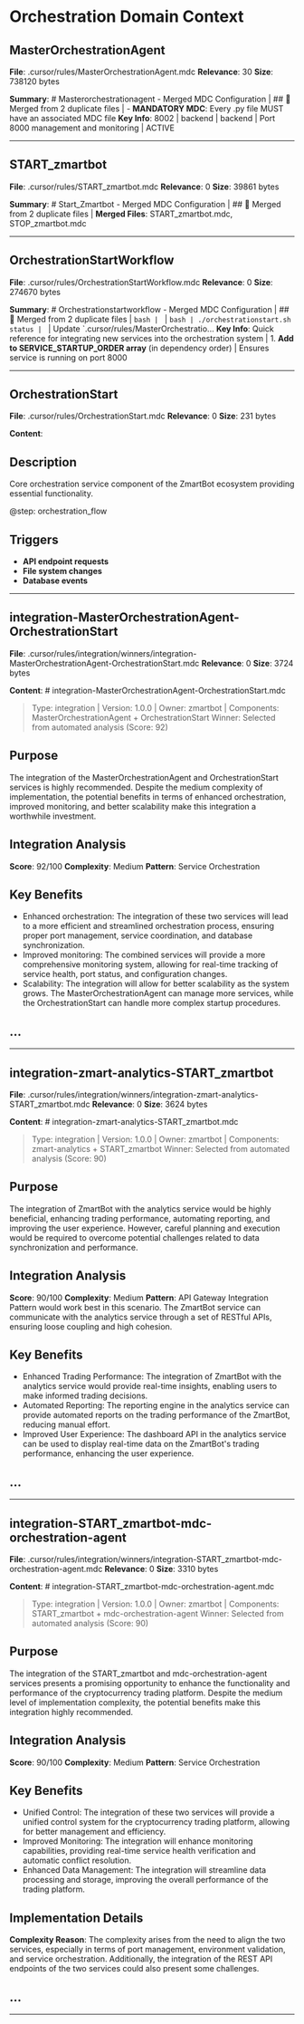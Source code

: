 # Orchestration Domain Context

## MasterOrchestrationAgent
**File**: .cursor/rules/MasterOrchestrationAgent.mdc
**Relevance**: 30
**Size**: 738120 bytes

**Summary**: # Masterorchestrationagent - Merged MDC Configuration | ## 🔗 Merged from 2 duplicate files | - **MANDATORY MDC**: Every .py file MUST have an associated MDC file
**Key Info**: 8002 | backend | backend | Port 8000 management and monitoring | ACTIVE

---

## START_zmartbot
**File**: .cursor/rules/START_zmartbot.mdc
**Relevance**: 0
**Size**: 39861 bytes

**Summary**: # Start_Zmartbot - Merged MDC Configuration | ## 🔗 Merged from 2 duplicate files | **Merged Files**: START_zmartbot.mdc, STOP_zmartbot.mdc

---

## OrchestrationStartWorkflow
**File**: .cursor/rules/OrchestrationStartWorkflow.mdc
**Relevance**: 0
**Size**: 274670 bytes

**Summary**: # Orchestrationstartworkflow - Merged MDC Configuration | ## 🔗 Merged from 2 duplicate files | ```bash | ``` | ```bash | ./orchestrationstart.sh status | ``` | Update `.cursor/rules/MasterOrchestratio...
**Key Info**: Quick reference for integrating new services into the orchestration system | 1. **Add to SERVICE_STARTUP_ORDER array** (in dependency order) | Ensures service is running on port 8000

---

## OrchestrationStart
**File**: .cursor/rules/OrchestrationStart.mdc
**Relevance**: 0
**Size**: 231 bytes

**Content**: 
## Description
Core orchestration service component of the ZmartBot ecosystem providing essential functionality.

@step: orchestration_flow


## Triggers
- **API endpoint requests**
- **File system changes**
- **Database events**


---

## integration-MasterOrchestrationAgent-OrchestrationStart
**File**: .cursor/rules/integration/winners/integration-MasterOrchestrationAgent-OrchestrationStart.mdc
**Relevance**: 0
**Size**: 3724 bytes

**Content**: # integration-MasterOrchestrationAgent-OrchestrationStart.mdc
> Type: integration | Version: 1.0.0 | Owner: zmartbot | Components: MasterOrchestrationAgent + OrchestrationStart
> Winner: Selected from automated analysis (Score: 92)

## Purpose
The integration of the MasterOrchestrationAgent and OrchestrationStart services is highly recommended. Despite the medium complexity of implementation, the potential benefits in terms of enhanced orchestration, improved monitoring, and better scalability make this integration a worthwhile investment.

## Integration Analysis
**Score**: 92/100
**Complexity**: Medium
**Pattern**: Service Orchestration

## Key Benefits
- Enhanced orchestration: The integration of these two services will lead to a more efficient and streamlined orchestration process, ensuring proper port management, service coordination, and database synchronization.
- Improved monitoring: The combined services will provide a more comprehensive monitoring system, allowing for real-time tracking of service health, port status, and configuration changes.
- Scalability: The integration will allow for better scalability as the system grows. The MasterOrchestrationAgent can manage more services, while the OrchestrationStart can handle more complex startup procedures.

## ...

---

## integration-zmart-analytics-START_zmartbot
**File**: .cursor/rules/integration/winners/integration-zmart-analytics-START_zmartbot.mdc
**Relevance**: 0
**Size**: 3624 bytes

**Content**: # integration-zmart-analytics-START_zmartbot.mdc
> Type: integration | Version: 1.0.0 | Owner: zmartbot | Components: zmart-analytics + START_zmartbot
> Winner: Selected from automated analysis (Score: 90)

## Purpose
The integration of ZmartBot with the analytics service would be highly beneficial, enhancing trading performance, automating reporting, and improving the user experience. However, careful planning and execution would be required to overcome potential challenges related to data synchronization and performance.

## Integration Analysis
**Score**: 90/100
**Complexity**: Medium
**Pattern**: API Gateway Integration Pattern would work best in this scenario. The ZmartBot service can communicate with the analytics service through a set of RESTful APIs, ensuring loose coupling and high cohesion.

## Key Benefits
- Enhanced Trading Performance: The integration of ZmartBot with the analytics service would provide real-time insights, enabling users to make informed trading decisions.
- Automated Reporting: The reporting engine in the analytics service can provide automated reports on the trading performance of the ZmartBot, reducing manual effort.
- Improved User Experience: The dashboard API in the analytics service can be used to display real-time data on the ZmartBot's trading performance, enhancing the user experience.

## ...

---

## integration-START_zmartbot-mdc-orchestration-agent
**File**: .cursor/rules/integration/winners/integration-START_zmartbot-mdc-orchestration-agent.mdc
**Relevance**: 0
**Size**: 3310 bytes

**Content**: # integration-START_zmartbot-mdc-orchestration-agent.mdc
> Type: integration | Version: 1.0.0 | Owner: zmartbot | Components: START_zmartbot + mdc-orchestration-agent
> Winner: Selected from automated analysis (Score: 90)

## Purpose
The integration of the START_zmartbot and mdc-orchestration-agent services presents a promising opportunity to enhance the functionality and performance of the cryptocurrency trading platform. Despite the medium level of implementation complexity, the potential benefits make this integration highly recommended.

## Integration Analysis
**Score**: 90/100
**Complexity**: Medium
**Pattern**: Service Orchestration

## Key Benefits
- Unified Control: The integration of these two services will provide a unified control system for the cryptocurrency trading platform, allowing for better management and efficiency.
- Improved Monitoring: The integration will enhance monitoring capabilities, providing real-time service health verification and automatic conflict resolution.
- Enhanced Data Management: The integration will streamline data processing and storage, improving the overall performance of the trading platform.

## Implementation Details
**Complexity Reason**: The complexity arises from the need to align the two services, especially in terms of port management, environment validation, and service orchestration. Additionally, the integration of the REST API endpoints of the two services could also present some challenges.

## ...

---

